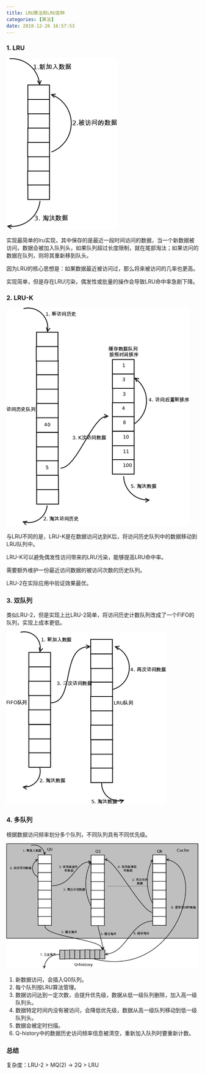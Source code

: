 ```yaml
---
title: LRU算法和LRU变种
categories: [算法]
date: 2018-12-26 16:57:53
---
```


### 1. LRU

![](https://raw.githubusercontent.com/yongman/i/img/picgo/BNFQTNg.png)

实现最简单的lru实现，其中保存的是最近一段时间访问的数据，当一个新数据被访问，数据会被加入队列头，如果队列超过长度限制，就在尾部淘汰；如果访问的数据在队列，则将其重新移到队头。

因为LRU的核心思想是：如果数据最近被访问过，那么将来被访问的几率也更高。

实现简单，但是存在LRU污染，偶发性或批量的操作会导致LRU命中率急剧下降。

### 2. LRU-K

![](https://raw.githubusercontent.com/yongman/i/img/picgo/HCzEKyR.png)

与LRU不同的是，LRU-K是在数据访问达到K后，将访问历史队列中的数据移动到LRU队列中。

LRU-K可以避免偶发性访问带来的LRU污染，能够提高LRU命中率。

需要额外维护一份最近访问数据的被访问次数的历史队列。

LRU-2在实际应用中验证效果最优。

### 3. 双队列

类似LRU-2，但是实现上比LRU-2简单，将访问历史计数队列改成了一个FIFO的队列，实现上成本更低。

![](https://raw.githubusercontent.com/yongman/i/img/picgo/CPZKUzV.png)

### 4. 多队列

根据数据访问频率划分多个队列，不同队列具有不同优先级。

![](https://raw.githubusercontent.com/yongman/i/img/picgo/0aR1hdL.png)

1. 新数据访问，会插入Q0队列。
2. 每个队列按LRU算法管理。
3. 数据访问达到一定次数，会提升优先级，数据从低一级队列删除，加入高一级队列头。
4. 数据特定时间内没有被访问，会降低优先级，数据从高一级队列移动到低一级队列头。
5. 数据会被定时扫描。
6. Q-history中的数据历史访问频率信息被清空，重新加入队列时要重新计数。

### 总结

复杂度：LRU-2 > MQ(2) -> 2Q > LRU